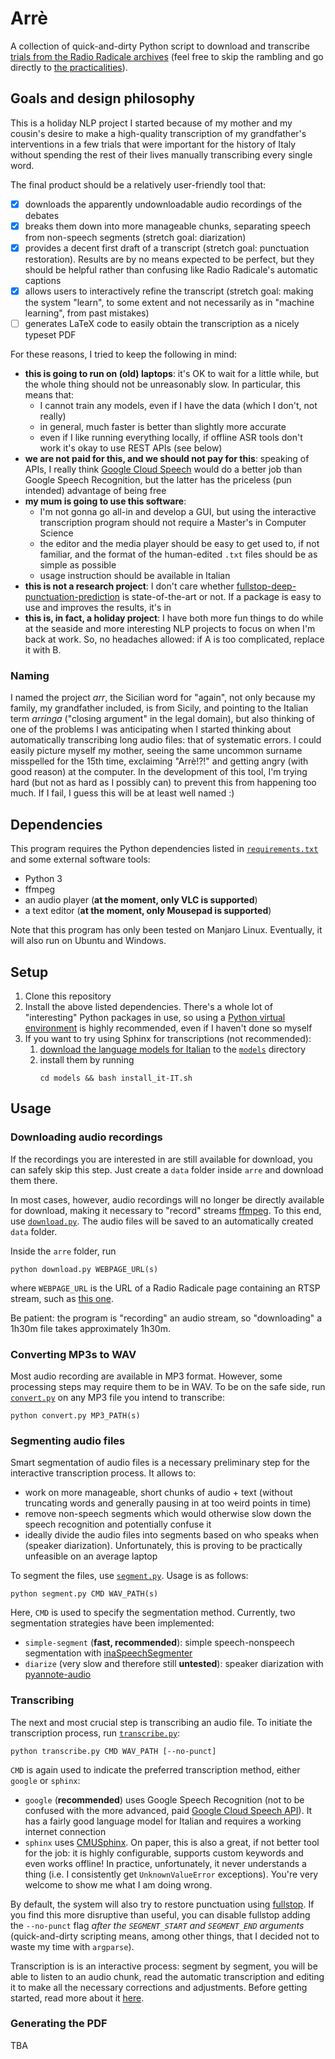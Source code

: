 # Arrè
A collection of quick-and-dirty Python script to download and transcribe [trials from the Radio Radicale archives](https://www.radioradicale.it/processi) (feel free to skip the rambling and go directly to [the practicalities](#dependencies)).

## Goals and design philosophy
This is a holiday NLP project I started because of my mother and my cousin's desire to make a high-quality transcription of my grandfather's interventions in a few trials that were important for the history of Italy without spending the rest of their lives manually transcribing every single word.

The final product should be a relatively user-friendly tool that:
- [x] downloads the apparently undownloadable audio recordings of the debates
- [x] breaks them down into more manageable chunks, separating speech from non-speech segments (stretch goal: diarization)
- [x] provides a decent first draft of a transcript (stretch goal: punctuation restoration). Results are by no means expected to be perfect, but they should be helpful rather than confusing like Radio Radicale's automatic captions
- [x] allows users to interactively refine the transcript (stretch goal: making the system "learn", to some extent and not necessarily as in "machine learning", from past mistakes)
- [ ] generates LaTeX code to easily obtain the transcription as a nicely typeset PDF 

For these reasons, I tried to keep the following in mind:

- __this is going to run on (old) laptops__: it's OK to wait for a little while, but the whole thing should not be unreasonably slow. In particular, this means that:
  - I cannot train any models, even if I have the data (which I don't, not really)
  - in general, much faster is better than slightly more accurate
  - even if I like running everything locally, if offline ASR tools don't work it's okay to use REST APIs (see below)
- __we are not paid for this, and we should not pay for this__: speaking of APIs, I really think [Google Cloud Speech](https://cloud.google.com/speech/) would do a better job than Google Speech Recognition, but the latter has the priceless (pun intended) advantage of being free
- __my mum is going to use this software__: 
  - I'm not gonna go all-in and develop a GUI, but using the interactive transcription program should not require a Master's in Computer Science
  - the editor and the media player should be easy to get used to, if not familiar, and the format of the human-edited `.txt` files should be as simple as possible
  - usage instruction should be available in Italian
- __this is not a research project__: I don't care whether [fullstop-deep-punctuation-prediction](https://github.com/oliverguhr/fullstop-deep-punctuation-prediction) is state-of-the-art or not. If a package is easy to use and improves the results, it's in
- __this is, in fact, a holiday project__: I have both more fun things to do while at the seaside and more interesting NLP projects to focus on when I'm back at work. So, no headaches allowed: if A is too complicated, replace it with B.

### Naming
I named the project _arr_, the Sicilian word for "again", not only because my family, my grandfather included, is from Sicily, and pointing to the Italian term _arringa_ ("closing argument" in the legal domain), but also thinking of one of the problems I was anticipating when I started thinking about automatically transcribing long audio files: that of systematic errors.
I could easily picture myself my mother, seeing the same uncommon surname misspelled for the 15th time, exclaiming "Arrè!?!" and getting angry (with good reason) at the computer. 
In the development of this tool, I'm trying hard (but not as hard as I possibly can) to prevent this from happening too much.
If I fail, I guess this will be at least well named :)

## Dependencies
This program requires the Python dependencies listed in [`requirements.txt`](requirements.txt) and some external software tools:

- Python 3
- ffmpeg
- an audio player (__at the moment, only VLC is supported__)
- a text editor (__at the moment, only Mousepad is supported__)

Note that this program has only been tested on Manjaro Linux. Eventually, it will also run on Ubuntu and Windows.

## Setup
1. Clone this repository
2. Install the above listed dependencies. There's a whole lot of "interesting" Python packages in use, so using a [Python virtual environment](https://python.land/virtual-environments/virtualenv) is highly recommended, even if I haven't done so myself
3. If you want to try using Sphinx for transcriptions (not recommended):
   1. [download the language models for Italian](https://drive.google.com/file/d/0Bw_EqP-hnaFNSXUtMm8tRkdUejg/view?resourcekey=0-9IOo0qEMHOAR3z6rzIqgBg) to the [`models`](models/) directory
   2. install them by running
        ```
        cd models && bash install_it-IT.sh 
        ```

## Usage

### Downloading audio recordings
If the recordings you are interested in are still available for download, you can safely skip this step. Just create a `data` folder inside `arre` and download them there.

In most cases, however, audio recordings will no longer be directly available for download, making it necessary to "record" streams [ffmpeg](https://pypi.org/project/python-ffmpeg/). To this end, use [`download.py`](download.py). The audio files will be saved to an automatically created `data` folder. 

Inside the `arre` folder, run

```
python download.py WEBPAGE_URL(s)
```

where `WEBPAGE_URL` is the URL of a Radio Radicale page containing an RTSP stream, such as [this one](https://www.radioradicale.it/scheda/17807/maxiprocesso-a-cosa-nostra).

Be patient: the program is "recording" an audio stream, so "downloading" a 1h30m file takes approximately 1h30m.

### Converting MP3s to WAV
Most audio recording are available in MP3 format. However, some processing steps may require them to be in WAV. To be on the safe side, run [`convert.py`](convert.py) on any MP3 file you intend to transcribe:

```
python convert.py MP3_PATH(s)
```

### Segmenting audio files
Smart segmentation of audio files is a necessary preliminary step for the interactive transcription process.
It allows to:

- work on more manageable, short chunks of audio + text (without truncating words and generally pausing in at too weird points in time)
- remove non-speech segments which would otherwise slow down the speech recognition and potentially confuse it
- ideally divide the audio files into segments based on who speaks when (speaker diarization). Unfortunately, this is proving to be practically unfeasible on an average laptop

To segment the files, use [`segment.py`](segment.py). Usage is as follows:

```
python segment.py CMD WAV_PATH(s)
```

Here, `CMD` is used to specify the segmentation method. Currently, two segmentation strategies have been implemented:

- `simple-segment` (__fast, recommended__): simple speech-nonspeech segmentation with [inaSpeechSegmenter](https://github.com/ina-foss/inaSpeechSegmenter)
- `diarize` (very slow and therefore still __untested__): speaker diarization with [pyannote-audio](https://github.com/pyannote/pyannote-audio) 

### Transcribing
The next and most crucial step is transcribing an audio file.
To initiate the transcription process, run [`transcribe.py`](transcribe.py):

```
python transcribe.py CMD WAV_PATH [--no-punct]
```

`CMD` is again used to indicate the preferred transcription method, either `google` or `sphinx`:

- `google` (__recommended__) uses Google Speech Recognition (not to be confused with the more advanced, paid [Google Cloud Speech API](https://cloud.google.com/speech/)). It has a fairly good language model for Italian and requires a working internet connection
- `sphinx` uses [CMUSphinx](https://cmusphinx.github.io/wiki/). On paper, this is also a great, if not better tool for the job: it is highly configurable, supports custom keywords and even works offline! In practice, unfortunately, it never understands a thing (i.e. I consistently get `UnknownValueError` exceptions). You're very welcome to show me what I am doing wrong.

By default, the system will also try to restore punctuation using [fullstop](https://github.com/oliverguhr/fullstop-deep-punctuation-prediction). If you find this more disruptive than useful, you can disable fullstop adding the `--no-punct` flag _after the `SEGMENT_START` and `SEGMENT_END` arguments_ (quick-and-dirty scripting means, among other things, that I decided not to waste my time with `argparse`).

Transcription is is an interactive process: segment by segment, you will be able to listen to an audio chunk, read the automatic transcription and editing it to make all the necessary corrections and adjustments. Before getting started, read more about it [here](transcribing.md).

### Generating the PDF
TBA
